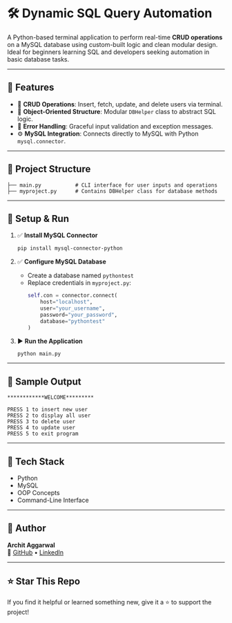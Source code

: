
# 🛠️ Dynamic SQL Query Automation

A Python-based terminal application to perform real-time **CRUD operations** on a MySQL database using custom-built logic and clean modular design. Ideal for beginners learning SQL and developers seeking automation in basic database tasks.

---

## 🚀 Features

- 🔄 **CRUD Operations**: Insert, fetch, update, and delete users via terminal.
- 🧱 **Object-Oriented Structure**: Modular `DBHelper` class to abstract SQL logic.
- 🔐 **Error Handling**: Graceful input validation and exception messages.
- ⚙️ **MySQL Integration**: Connects directly to MySQL with Python `mysql.connector`.

---

## 📂 Project Structure

```
├── main.py           # CLI interface for user inputs and operations
├── myproject.py      # Contains DBHelper class for database methods
```

---

## 🔧 Setup & Run

1. ✅ **Install MySQL Connector**  
   ```bash
   pip install mysql-connector-python
   ```

2. ✅ **Configure MySQL Database**
   - Create a database named `pythontest`
   - Replace credentials in `myproject.py`:
     ```python
     self.con = connector.connect(
         host="localhost",
         user="your_username",
         password="your_password",
         database="pythontest"
     )
     ```

3. ▶️ **Run the Application**
   ```bash
   python main.py
   ```

---

## 📸 Sample Output

```
************WELCOME*********

PRESS 1 to insert new user
PRESS 2 to display all user
PRESS 3 to delete user
PRESS 4 to update user
PRESS 5 to exit program
```

---

## 🧠 Tech Stack

- Python
- MySQL
- OOP Concepts
- Command-Line Interface

---

## 🙌 Author

**Archit Aggarwal**  
🔗 [GitHub](https://github.com/architaggarwal24) • [LinkedIn](https://linkedin.com/in/architaggarwal24)

---

## ⭐ Star This Repo

If you find it helpful or learned something new, give it a ⭐ to support the project!
